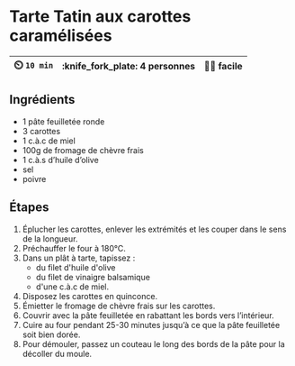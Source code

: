 # Tarte Tatin aux carottes caramélisées

| :timer_clock: `10 min` | :knife_fork_plate: 4 personnes | :cook: facile |
| :-------------------: | :----------------------------: | :-----------: |

## Ingrédients

- 1 pâte feuilletée ronde
- 3 carottes
- 1 c.à.c de miel
- 100g de fromage de chèvre frais
- 1 c.à.s d’huile d’olive
- sel
- poivre

## Étapes

1. Éplucher les carottes, enlever les extrémités et les couper dans le sens de la longueur.
1. Préchauffer le four à 180°C.
1. Dans un plât à tarte, tapissez :
    - du filet d'huile d'olive
    - du filet de vinaigre balsamique
    - d'une c.à.c de miel.
1. Disposez les carottes en quinconce.
1. Émietter le fromage de chèvre frais sur les carottes.
1. Couvrir avec la pâte feuilletée en rabattant les bords vers l’intérieur.
1. Cuire au four pendant 25-30 minutes jusqu’à ce que la pâte feuilletée soit bien dorée.
1. Pour démouler, passez un couteau le long des bords de la pâte pour la décoller du moule.
